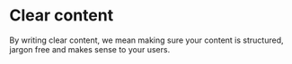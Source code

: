 # Clear content

By writing clear content, we mean making sure your content is structured, jargon free and makes sense to your users.

